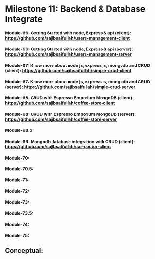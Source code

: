 # Milestone 11: Backend & Database Integrate
#### Module-66: Getting Started with node, Express & api (client): https://github.com/sajibsaifullah/users-management-client
#### Module-66: Getting Started with node, Express & api (server): https://github.com/sajibsaifullah/users-management-server
#### Module-67: Know more about node js, express js, mongodb and CRUD (client): https://github.com/sajibsaifullah/simple-crud-client
#### Module-67: Know more about node js, express js, mongodb and CRUD (server): https://github.com/sajibsaifullah/simple-crud-server
#### Module-68: CRUD with Espresso Emporium MongoDB (client): https://github.com/sajibsaifullah/coffee-store-client
#### Module-68: CRUD with Espresso Emporium MongoDB (server): https://github.com/sajibsaifullah/coffee-store-server
#### Module-68.5: 
#### Module-69: Mongodb database integration with CRUD (client): https://github.com/sajibsaifullah/car-doctor-client 
#### Module-70: 
#### Module-70.5: 
#### Module-71: 
#### Module-72: 
#### Module-73: 
#### Module-73.5:
#### Module-74: 
#### Module-75: 

## Conceptual:
#### 
#### 
#### 
